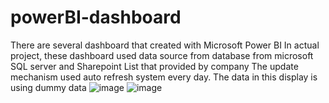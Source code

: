 # powerBI-dashboard
There are several dashboard that created with Microsoft Power BI
In actual project, these dashboard used data source from database from microsoft SQL server and Sharepoint List that provided by company
The update mechanism used auto refresh system every day.
The data in this display is using dummy data
![image](https://user-images.githubusercontent.com/116418621/233532666-34d438c4-ed13-4c98-b1f7-9aab27624009.png)
![image](https://user-images.githubusercontent.com/116418621/233532751-cfe4d20e-b900-4fdd-bf51-e252afb5de1c.png)
